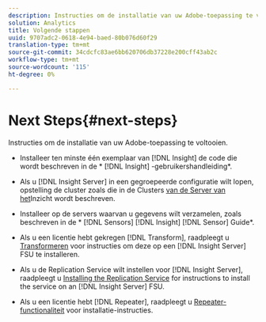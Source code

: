 ```yaml
---
description: Instructies om de installatie van uw Adobe-toepassing te voltooien.
solution: Analytics
title: Volgende stappen
uuid: 9707adc2-0618-4e94-baed-80b076d60f29
translation-type: tm+mt
source-git-commit: 34cdcfc83ae6bb620706db37228e200cff43ab2c
workflow-type: tm+mt
source-wordcount: '115'
ht-degree: 0%

---
```



# Next Steps{#next-steps}

Instructies om de installatie van uw Adobe-toepassing te voltooien.

* Installeer ten minste één exemplaar van [!DNL Insight] de code die wordt beschreven in de * [!DNL Insight] -gebruikershandleiding*.

* Als u [!DNL Insight Server] in een gegroepeerde configuratie wilt lopen, opstelling de cluster zoals die in de Clusters [van de Server van het](../../../home/c-inst-svr/c-install-ins-svr/c-ins-svr-clstrs/c-abt-ins-svr-clsters.md)Inzicht wordt beschreven.

* Installeer op de servers waarvan u gegevens wilt verzamelen, zoals beschreven in de * [!DNL Sensors] [!DNL Insight] [!DNL Sensor] Guide*.

* Als u een licentie hebt gekregen [!DNL Transform], raadpleegt u [Transformeren](../../../home/c-inst-svr/c-tfm/c-tfm.md#concept-2da4db2b6f444e93ace22d3b3aecb4f2) voor instructies om deze op een [!DNL Insight Server] FSU te installeren.

* Als u de Replication Service wilt instellen voor [!DNL Insight Server], raadpleegt u [Installing the Replication Service](../../../home/c-inst-svr/c-ins-svr-rep-svc/c-inst-rep-svc.md#concept-4743b6621f394ee39cf0635230996925) for instructions to install the service on an [!DNL Insight Server] FSU.

* Als u een licentie hebt [!DNL Repeater], raadpleegt u [Repeater-functionaliteit](../../../home/c-inst-svr/c-rptr-fntly/c-rptr-fntly.md) voor installatie-instructies.
